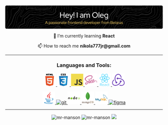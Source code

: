 <p align="center"> <img align="center" src="https://github.com/mr-manson/mr-manson/blob/main/github-header-image-small.png" alt="header"/> </p>

<!--- <h1 align="center">Hi, I'm Oleg</h1>
<h3 align="center">A passionate frontend developer from Belarus</h3> -->

<p align="center">🌱 I’m currently learning <strong>React</strong></p>
<p align="center">📫 How to reach me <strong>nikola777jr@gmail.com</strong></p>

---------

<h3 align="center">Languages and Tools:</h3>
<p align="center">
  <a href="https://www.w3.org/html/" target="_blank" rel="noreferrer"> <img src="https://raw.githubusercontent.com/devicons/devicon/master/icons/html5/html5-original-wordmark.svg" alt="html5" width="40" height="40"/> </a>
  <a href="https://www.w3schools.com/css/" target="_blank" rel="noreferrer"> <img src="https://raw.githubusercontent.com/devicons/devicon/master/icons/css3/css3-original-wordmark.svg" alt="css3" width="40" height="40"/> </a>
  <a href="https://developer.mozilla.org/en-US/docs/Web/JavaScript" target="_blank" rel="noreferrer"> <img src="https://raw.githubusercontent.com/devicons/devicon/master/icons/javascript/javascript-original.svg" alt="javascript" width="40" height="40"/> </a>
  <a href="https://sass-lang.com" target="_blank" rel="noreferrer"> <img src="https://raw.githubusercontent.com/devicons/devicon/master/icons/sass/sass-original.svg" alt="sass" width="40" height="40"/> </a>
  <a href="https://reactjs.org/" target="_blank" rel="noreferrer"> <img src="https://raw.githubusercontent.com/devicons/devicon/master/icons/react/react-original-wordmark.svg" alt="react" width="40" height="40"/> </a>
  <a href="https://redux.js.org" target="_blank" rel="noreferrer"> <img src="https://raw.githubusercontent.com/devicons/devicon/master/icons/redux/redux-original.svg" alt="redux" width="40" height="40"/> </a>
<p align="center">
  <a href="https://www.java.com" target="_blank" rel="noreferrer"> <img src="https://raw.githubusercontent.com/devicons/devicon/master/icons/java/java-original.svg" alt="java" width="40" height="40"/> </a>
  <a href="https://git-scm.com/" target="_blank" rel="noreferrer"> <img src="https://www.vectorlogo.zone/logos/git-scm/git-scm-icon.svg" alt="git" width="40" height="40"/> </a>
  <a href="https://nodejs.org" target="_blank" rel="noreferrer"> <img src="https://raw.githubusercontent.com/devicons/devicon/master/icons/nodejs/nodejs-original-wordmark.svg" alt="nodejs" width="40" height="40"/> </a>
  <a href="https://www.mongodb.com/" target="_blank" rel="noreferrer"> <img src="https://raw.githubusercontent.com/devicons/devicon/master/icons/mongodb/mongodb-original-wordmark.svg" alt="mongodb" width="40" height="40"/> </a>
  <a href="https://www.mysql.com/" target="_blank" rel="noreferrer"> <img src="https://raw.githubusercontent.com/devicons/devicon/master/icons/mysql/mysql-original-wordmark.svg" alt="mysql" width="40" height="40"/> </a>
  <a href="https://www.figma.com/" target="_blank" rel="noreferrer"> <img src="https://www.vectorlogo.zone/logos/figma/figma-icon.svg" alt="figma" width="40" height="40"/> </a></p>
  
-----------------------

<!--- [![spotify-github-profile](https://spotify-github-profile.vercel.app/api/view?uid=3x7z1w9s5k7e5g5gqt5vw3wiz&cover_image=true&theme=natemoo-re&show_offline=false&background_color=000000&interchange=false&bar_color=b79a4a&bar_color_cover=false)](https://github.com/kittinan/spotify-github-profile)

 https://streak-stats.demolab.com?user=mr-manson&mode=weekly&hide_border=true&background=22272E&currStreakNum=B79A4A&ring=B79A4A&fire=B79A4A&sideNums=FFFFFF&stroke=FFFFFF68&currStreakLabel=FFFFFF&sideLabels=FFFFFF&dates=FFFFFF)](https://git.io/streak-stats
-->

<p align="center">
  <img src ="https://github-readme-stats.vercel.app/api?username=mr-manson&show_icons=true&theme=radical&hide=issues,contribs&hide_border=true&ring_color=B79A4A&title_color=ffffff&text_color=ffffff&bg_color=22272e&locale=en" alt="mr-manson">
  <img src ="https://github-readme-stats.vercel.app/api/top-langs?username=mr-manson&show_icons=true&hide_border=true&theme=synthwave&title_color=ffffff&text_color=ffffff&bg_color=22272e&locale=en&layout=compact" alt="mr-manson">
  <img src ="https://github-readme-streak-stats.herokuapp.com?user=mr-manson&theme=darcula&background=22272E&currStreakNum=B79A4A&ring=B79A4A&fire=B79A4A&sideNums=FFFFFF&stroke=FFFFFF68&currStreakLabel=FFFFFF&sideLabels=FFFFFF&dates=FFFFFF&hide_border=true&background=FFFFFF00">
</p>
